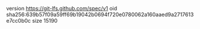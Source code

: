 version https://git-lfs.github.com/spec/v1
oid sha256:639b57f09a59ff69b19042b0694f720e0780062a160aaed9a2717613e7cc0b0c
size 15190

